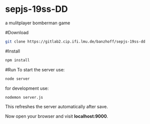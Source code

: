 # sepjs-19ss-DD
a mulitplayer bomberman game

#Download
```bash
git clone https://gitlab2.cip.ifi.lmu.de/banzhoff/sepjs-19ss-dd
```

#Install
```bash
npm install
```

#Run
To start the server use:
```bash
node server
```
for development use:
```bash
nodemon server.js
```
This refreshes the server automatically after save.

Now open your browser and visit **localhost:9000**.
